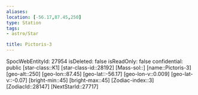 ```yaml
---
aliases: 
location: [-56.17,87.45,250]
type: Station
tags:
- astro/Star

title: Pictoris-3
---
```

SpocWebEntityId: 27954
isDeleted: false
isReadOnly: false
confidential: public
[star-class::K1]
[star-class-id::28192]
[Mass-sol::]
[name::Pictoris-3]
[geo-alt::250]
[geo-lon::87.45]
[geo-lat::-56.17]
[geo-lon-v::0.009]
[geo-lat-v::-0.07]
[bright-min::45]
[bright-max::45]
[Zodiac-index::3]
[ZodiacId::28147]
[NextStarId::27717]



